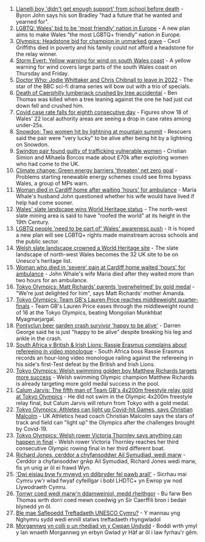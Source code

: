1. [Llanelli boy 'didn't get enough support' from school before death](https://www.bbc.co.uk/news/uk-wales-58011859) - Byron John says his son Bradley "had a future that he wanted and yearned for".
2. [LGBTQ: Wales' bid to be 'most friendly' nation in Europe](https://www.bbc.co.uk/news/uk-wales-57986732) - A new plan aims to make Wales "the most LGBTQ+ friendly" nation in Europe.
3. [Olympics: Headstone bid for champion in unmarked grave](https://www.bbc.co.uk/news/uk-wales-58008948) - Cecil Griffiths died in poverty and his family could not afford a headstone for the relay winner.
4. [Storm Evert: Yellow warning for wind on south Wales coast](https://www.bbc.co.uk/news/uk-wales-58011880) - A yellow warning for wind covers large parts of the south Wales coast on Thursday and Friday.
5. [Doctor Who: Jodie Whittaker and Chris Chibnall to leave in 2022](https://www.bbc.co.uk/news/entertainment-arts-57940451) - The star of the BBC sci-fi drama series will bow out with a trio of specials.
6. [Death of Caerphilly lumberjack crushed by tree accidental](https://www.bbc.co.uk/news/uk-wales-58009263) - Ben Thomas was killed when a tree leaning against the one he had just cut down fell and crushed him.
7. [Covid case rate falls for eighth consecutive day](https://www.bbc.co.uk/news/uk-wales-58009193) - Figures show 18 of Wales' 22 local authority areas are seeing a drop in case rates among under-25s.
8. [Snowdon: Two women hit by lightning at mountain summit](https://www.bbc.co.uk/news/uk-wales-57999183) - Rescuers said the pair were "very lucky" to be alive after being hit by a lightning on Snowdon.
9. [Swindon pair found guilty of trafficking vulnerable women](https://www.bbc.co.uk/news/uk-england-wiltshire-58015900) - Cristian Simion and Mihaela Borcos made about £70k after exploiting women who had come to the UK.
10. [Climate change: Green energy barriers 'threaten' net zero goal](https://www.bbc.co.uk/news/uk-wales-58001745) - Problems starting renewable energy schemes could see firms bypass Wales, a group of MPs warn.
11. [Woman died in Cardiff home after waiting 'hours' for ambulance](https://www.bbc.co.uk/news/uk-wales-58005545) - Maria Whale's husband John questioned whether his wife would have lived if help had come sooner.
12. [Wales' slate landscape wins World Heritage status](https://www.bbc.co.uk/news/uk-wales-57986167) - The north-west slate mining area is said to have "roofed the world" at its height in the 19th Century.
13. [LGBTQ people 'need to be part of' Wales' awareness push](https://www.bbc.co.uk/news/uk-wales-58001743) - It is hoped a new plan will see LGBTQ+ rights made mainstream across schools and the public sector.
14. [Welsh slate landscape crowned a World Heritage site](https://www.bbc.co.uk/news/uk-wales-58007018) - The slate landscape of north-west Wales becomes the 32 UK site to be on Unesco's heritage list.
15. [Woman who died in 'severe' pain at Cardiff home waited 'hours' for ambulance](https://www.bbc.co.uk/news/uk-wales-58006259) - John Whale's wife Maria died after they waited more than two hours for an ambulance.
16. [Tokyo Olympics: Matt Richards’ parents ‘overwhelmed’ by gold medal](https://www.bbc.co.uk/news/uk-wales-57999903) - "We're just delighted for him", says Matt Richards' mother Amanda.
17. [Tokyo Olympics: Team GB's Lauren Price reaches middleweight quarter-finals](https://www.bbc.co.uk/sport/av/olympics/57994254) - Team GB's Lauren Price eases through the middleweight round of 16 at the Tokyo Olympics, beating Mongolian Munkhbat Myagmarjargal.
18. [Pontyclun beer garden crash survivor 'happy to be alive'](https://www.bbc.co.uk/news/uk-wales-57992208) - Darren George said he is just "happy to be alive" despite breaking his leg and ankle in the crash.
19. [South Africa v British & Irish Lions: Rassie Erasmus complains about refereeing in video monologue](https://www.bbc.co.uk/sport/rugby-union/58012090) - South Africa boss Rassie Erasmus records an hour-long video monologue railing against the refereeing in his side's first-Test defeat by the British and Irish Lions.
20. [Tokyo Olympics: Welsh swimming golden boy Matthew Richards targets more success](https://www.bbc.co.uk/sport/av/olympics/58011008) - Welsh swimming Olympic champion Matthew Richards is already targeting more gold medal success in the pool.
21. [Calum Jarvis: The fifth man of Team GB's 4x200m freestyle relay gold at Tokyo Olympics](https://www.bbc.co.uk/sport/olympics/58012510) - He did not swim in the Olympic 4x200m freestyle relay final, but Calum Jarvis will return from Tokyo with a gold medal.
22. [Tokyo Olympics: Athletes can light up Covid-hit Games, says Christian Malcolm](https://www.bbc.co.uk/sport/olympics/57983062) - UK Athletics head coach Christian Malcolm says the stars of track and field can "light up" the Olympics after the challenges brought by Covid-19.
23. [Tokyo Olympics: Welsh rower Victoria Thornley says anything can happen in final](https://www.bbc.co.uk/sport/av/wales/58008425) - Welsh rower Victoria Thornley reaches her third consecutive Olympic rowing final in her third different boat.
24. [Richard Jones, cerddor a chyfansoddwr Ail Symudiad, wedi marw](https://www.bbc.co.uk/newyddion/58005359) - Cerddor a chyfansoddwr grŵp Ail Symudiad, Richard Jones wedi marw, fis yn unig ar ôl ei frawd Wyn.
25. ['Dwi eisiau byw fy mywyd yn ddibryder fel pawb arall'](https://www.bbc.co.uk/newyddion/58005355) - Sicrhau mai Cymru yw'r wlad fwyaf cyfeillgar i bobl LHDTC+ yn Ewrop yw nod Llywodraeth Cymru.
26. [Torrwr coed wedi marw'n ddamweiniol, medd rheithgor](https://www.bbc.co.uk/newyddion/58014569) - Bu farw Ben Thomas wrth dorri coed mewn coedwig yn Sir Caerffili bron i bedair blynedd yn ôl.
27. [Ble mae Safleoedd Treftadaeth UNESCO Cymru?](https://www.bbc.co.uk/newyddion/58011709) - Y mannau yng Nghymru sydd wedi ennill statws treftadaeth rhyngwladol
28. [Morgannwg yn colli o un rhediad yn y Cwpan Undydd](https://www.bbc.co.uk/newyddion/58002068) - Boddi wrth ymyl y lan wnaeth Morgannwg yn erbyn Gwlad yr Hâf ar ôl i law fyrhau'r gêm.
